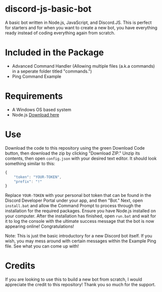 # discord-js-basic-bot
A basic bot written in Node.js, JavaScript, and Discord.JS. This is perfect for starters and for when you want to create a new bot, you have everything ready instead of coding everything
again from scratch.

# Included in the Package
- Advanced Command Handler (Allowing multiple files (a.k.a commands) in a seperate folder titled "commands.")
- Ping Command Example

# Requirements
- A Windows OS based system
- Node.js [Download here](https://nodejs.org/)

# Use
Download the code to this repository using the green Download Code button, then download the zip by clicking "Download ZIP."
Unzip its contents, then open `config.json` with your desired text editor. 
It should look something similar to this:
```javascript
{
    "token": "YOUR-TOKEN",
    "prefix": "!"
}
```
Replace `YOUR-TOKEN` with your personal bot token that can be found in the Discord Developer Portal under your app, and then "Bot."
Next, open `install.bat` and allow the Command Prompt to process through the installation for the required packages. Ensure you have Node.js installed on your computer.
After the installation has finished, open `run.bat` and wait for it to log the console with the ultimate success message that the bot is now appearing online! Congratulations!

Note: This is just the basic introductory for a new Discord bot itself. If you wish, you may mess around with certain messages within the Example Ping file. See what you can come up with!

# Credits
If you are looking to use this to build a new bot from scratch, I would appreciate the credit to this repository! Thank you so much for the support.
